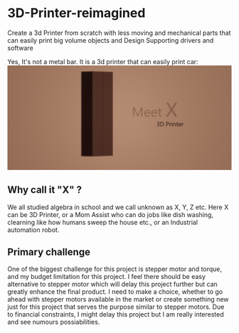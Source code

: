 # 3D-Printer-reimagined
Create a 3d Printer from scratch with less moving and mechanical parts that can easily print big volume objects and Design Supporting drivers and software

Yes, It's not a metal bar. It is a 3d printer that can easily print car: 
![alt text](https://github.com/sateesh-peetha/3D-Printer-reimagined/blob/master/3d%20printer.png "3d Printer")

## Why call it "X" ?
We all studied algebra in school and we call unknown as X, Y, Z etc. Here X can be 3D Printer, or a Mom Assist who can do jobs like dish washing, clearning like how humans sweep the house etc., or an Industrial automation robot.

## Primary challenge

One of the biggest challenge for this project is stepper motor and torque, and my budget limitation for this project.
I feel there should be easy alternative to stepper motor which will delay this project further but can greatly enhance the final product.
I need to make a choice, whether to go ahead with stepper motors available in the market or create something new just for this project that serves the purpose similar to stepper motors. Due to financial constraints, I might delay this project but I am really interested and see numours possiabilities.
